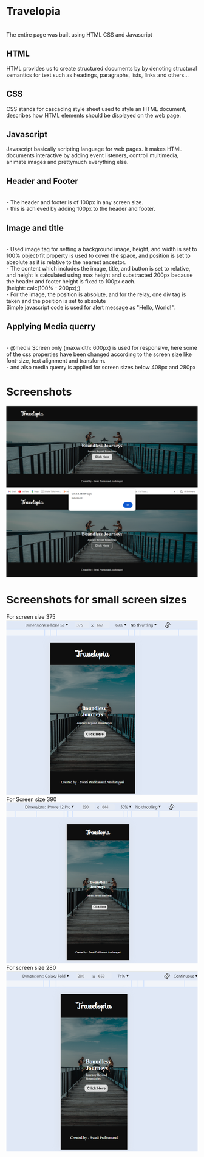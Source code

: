 # Travelopia
<br> The entire page was built using HTML CSS and Javascript

 ## HTML 
 HTML provides us to create structured documents by by denoting structural semantics for text such as headings, paragraphs, lists, links and others...
 ## CSS
 CSS stands for cascading style sheet used to style an HTML document, describes how HTML elements should be displayed on the web page.
 ## Javascript
 Javascript basically scripting language for web pages. It makes HTML documents interactive by adding event listeners, controll multimedia, animate images and prettymuch everything else.
## Header and Footer
<br> - The header and footer is of 100px in any screen size.
<br> - this is achieved by adding 100px to the header and footer. 
## Image and title 
<br> - Used image tag for setting a background image, height, and width is set to 100% object-fit property is used to cover the space, and position is set to absolute as it is relative to the nearest ancestor.
<br> - The content which includes the image, title, and button is set to relative, and height is calculated using max height and substracted 200px because the header and footer height is fixed to 100px each.
<br>(height: calc(100% - 200px);)
<br>- For the image, the position is absolute, and for the relay, one div tag is taken and the position is set to absolute
<br> Simple javascript code is used for alert message as "Hello, World!".

## Applying Media querry
<br> -  @media Screen only (maxwidth: 600px) is used for responsive, here some of the css properties have been changed according to the screen size like font-size, text alignment and transform.
<br> - and also media querry is applied for screen sizes below 408px and 280px 

# Screenshots

![picture 1](https://github.com/swati-anchatageri/travelopia/blob/main/image/ss1.png)
![picture 2](https://github.com/swati-anchatageri/travelopia/blob/main/image/ss2.png)

# Screenshots for small screen sizes
For screen size 375 
![picture 3](https://github.com/swati-anchatageri/travelopia/blob/main/image/iphoneSe.png)
<br>
For Screen size 390
![picture 4](https://github.com/swati-anchatageri/travelopia/blob/main/image/iphone12.png)
<br>
For screen size 280
![picture 5](https://github.com/swati-anchatageri/travelopia/blob/main/image/fold.png) 

